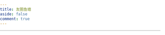 ```yaml
---
title: 友圈鱼塘
aside: false
comment: true
---
```


<div class="image-container">
    <img src="https://v2.alapi.cn/api/zaobao?token=ZHbYkwQ9R8r0fi1C&format=image" alt="每日早报">
</div>

<style>
    /* 重置样式 */
    body, html {
        margin: 0;
        padding: 0;
        height: 100%;
        background: transparent; /* 设置为透明 */
    }
    /* 图片容器和图片样式 */
    .image-container {
        width: 100%;
        height: 90vh; /* 设置容器的高度为视口的 90% */
        overflow-y: scroll; /* 使图片在容器内可以滚动 */
        display: flex;
        justify-content: center;
    }
    .image-container img {
        width: 95%;
        transform-origin: top;
        transition: transform 0.3s ease; /* 添加平滑过渡 */
        transform: scale(1.6); /* 默认缩放设置为1.6 */
    }
    /* 针对移动端的适配 */
    @media (max-width: 768px) {
        .image-container img {
            width: 95%;
            object-fit: contain;
            transform: scale(1); /* 移动端不需要缩放 */
        }
    }
</style>
